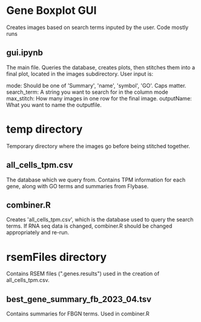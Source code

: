 # Gene Boxplot GUI
Creates images based on search terms inputed by the user. Code mostly runs

## gui.ipynb
The main file. Queries the database, creates plots, then stitches them into a final plot, located in the images subdirectory. User input is:

mode: Should be one of 'Summary', 'name', 'symbol', 'GO'. Caps matter.
search_term: A string you want to search for in the column mode
max_stitch: How many images in one row for the final image.
outputName: What you want to name the outputfile.

# temp directory
Temporary directory where the images go before being stitched together. 

## all_cells_tpm.csv
The database which we query from. Contains TPM information for each gene, along with GO terms and summaries from Flybase. 

## combiner.R
Creates 'all_cells_tpm.csv', which is the database used to query the search terms. If RNA seq data is changed, combiner.R should be changed appropriately and re-run. 

# rsemFiles directory
Contains RSEM files (".genes.results") used in the creation of all_cells_tpm.csv.

## best_gene_summary_fb_2023_04.tsv
Contains summaries for FBGN terms. Used in combiner.R
